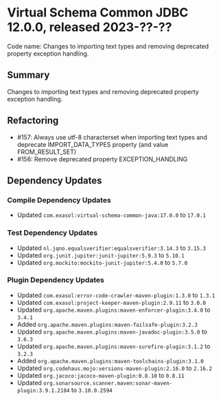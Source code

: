# Virtual Schema Common JDBC 12.0.0, released 2023-??-??

Code name: Changes to importing text types and removing deprecated property exception handling.

## Summary

Changes to importing text types and removing deprecated property exception handling.

## Refactoring

* #157: Always use utf-8 characterset when importing text types and deprecate IMPORT_DATA_TYPES property (and value FROM_RESULT_SET)
* #156: Remove deprecated property EXCEPTION_HANDLING 

## Dependency Updates

### Compile Dependency Updates

* Updated `com.exasol:virtual-schema-common-java:17.0.0` to `17.0.1`

### Test Dependency Updates

* Updated `nl.jqno.equalsverifier:equalsverifier:3.14.3` to `3.15.3`
* Updated `org.junit.jupiter:junit-jupiter:5.9.3` to `5.10.1`
* Updated `org.mockito:mockito-junit-jupiter:5.4.0` to `5.7.0`

### Plugin Dependency Updates

* Updated `com.exasol:error-code-crawler-maven-plugin:1.3.0` to `1.3.1`
* Updated `com.exasol:project-keeper-maven-plugin:2.9.11` to `3.0.0`
* Updated `org.apache.maven.plugins:maven-enforcer-plugin:3.4.0` to `3.4.1`
* Added `org.apache.maven.plugins:maven-failsafe-plugin:3.2.3`
* Updated `org.apache.maven.plugins:maven-javadoc-plugin:3.5.0` to `3.6.3`
* Updated `org.apache.maven.plugins:maven-surefire-plugin:3.1.2` to `3.2.3`
* Added `org.apache.maven.plugins:maven-toolchains-plugin:3.1.0`
* Updated `org.codehaus.mojo:versions-maven-plugin:2.16.0` to `2.16.2`
* Updated `org.jacoco:jacoco-maven-plugin:0.8.10` to `0.8.11`
* Updated `org.sonarsource.scanner.maven:sonar-maven-plugin:3.9.1.2184` to `3.10.0.2594`
